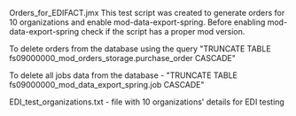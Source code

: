 Orders_for_EDIFACT.jmx
This test script was created to generate orders for 10 organizations and enable mod-data-export-spring. Before enabling mod-data-export-spring check if the script has a proper mod version. 

To delete orders from the database using the query "TRUNCATE TABLE fs09000000_mod_orders_storage.purchase_order CASCADE"

To delete all jobs data from the database - "TRUNCATE TABLE fs09000000_mod_data_export_spring.job CASCADE"

EDI_test_organizations.txt - file with 10 organizations' details for EDI testing